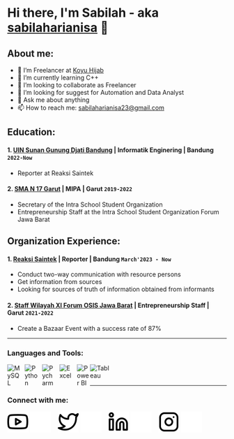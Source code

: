 # Hi there, I'm Sabilah - aka [sabilaharianisa](https://www.instagram.com/sabilahanss) 👋
## About me:
- 🔭 I’m Freelancer at [Koyu Hijab](https://koyuhijab.com/)
- 🌱 I’m currently learning C++
- 👯 I’m looking to collaborate as Freelancer
- 🤔 I’m looking for suggest for Automation and Data Analyst
- 💬 Ask me about anything
- 📫 How to reach me: sabilaharianisa23@gmail.com

## Education:

#### 1. [UIN Sunan Gunung Djati Bandung](https://uinsgd.ac.id) | Informatik Enginering | Bandung `2022-Now`
   - Reporter at Reaksi Saintek
    
    
 #### 2. [SMA N 17 Garut](https://www.sman1kebumen.sch.id) | MIPA | Garut `2019-2022`
   - Secretary of the Intra School Student Organization
   - Entrepreneurship Staff at the Intra School Student Organization Forum Jawa Barat

## Organization Experience:
#### 1. [Reaksi Saintek](https://www.instagram.com/redaksisaintek) | Reporter | Bandung `March'2023 - Now`
   - Conduct two-way communication with resource persons
   - Get information from sources
   - Looking for sources of truth of information obtained from informants
#### 2. [Staff Wilayah XI Forum OSIS Jawa Barat](https://www.instagram.com/forumosisjabar.id) | Entrepreneurship Staff | Garut `2021-2022`
   - Create a Bazaar Event with a success rate of 87%
---

### Languages and Tools:

[<img align="left" alt="MySQL" width="30px" src="https://cdn.jsdelivr.net/gh/devicons/devicon/icons/mysql/mysql-original.svg" style="padding-right:10px;" />][webdev]
[<img align="left" alt="Python" width="30px" src="https://upload.wikimedia.org/wikipedia/commons/thumb/c/c3/Python-logo-notext.svg/110px-Python-logo-notext.svg.png?20100317150552" style="padding-right:10px;" />][webdev]
[<img align="left" alt="Pycharm" width="30px" src="https://upload.wikimedia.org/wikipedia/commons/thumb/1/1d/PyCharm_Icon.svg/220px-PyCharm_Icon.svg.png" style="padding-right:10px;" />][webdev]
[<img align="left" alt="Excel" width="30px" src="https://is2-ssl.mzstatic.com/image/thumb/Purple126/v4/a8/fd/5a/a8fd5a84-c6f1-355f-3b9f-6e86598efaa3/XCEL.png/1200x630bb.png" style="padding-right:10px;" />][webdev]
[<img align="left" alt="Power BI" width="30px" src="https://powerbi.microsoft.com/pictures/application-logos/svg/powerbi.svg" style="padding-right:0px;" />][webdev]
[<img align="left" alt="Tableau" width="50px" src="https://logos-world.net/wp-content/uploads/2021/10/Tableau-Symbol.png" style="padding-right:10px;" />][webdev]

<br />
<br />

---
### Connect with me:

[![website](./img/youtube-light.svg)](https://youtube.com/@sabilaharianisa2661#gh-light-mode-only)
[![website](./img/youtube-dark.svg)](https://youtube.com/@sabilaharianisa2661#gh-dark-mode-only)
&nbsp;&nbsp;
[![website](./img/twitter-light.svg)](https://twitter.com/ArianisaSabilah#gh-light-mode-only)
[![website](./img/twitter-dark.svg)](https://twitter.com/ArianisaSabilah#gh-dark-mode-only)
&nbsp;&nbsp;
[![website](./img/linkedin-light.svg)](https://www.linkedin.com/in/sabilah-arianisa-b7a220248#gh-light-mode-only)
[![website](./img/linkedin-dark.svg)](https://www.linkedin.com/in/sabilah-arianisa-b7a220248#gh-dark-mode-only)
&nbsp;&nbsp;
[![website](./img/instagram-light.svg)](https://instagram.com/sabilahanss#gh-light-mode-only)
[![website](./img/instagram-dark.svg)](https://instagram.com/sabilahanss#gh-dark-mode-only)



[webdev]: https://github.com/Sabilahanss/Sabilahanss
